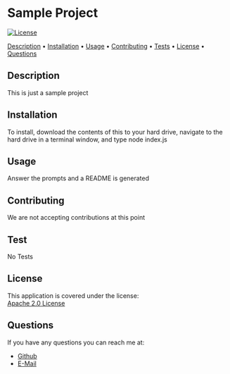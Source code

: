 # Sample Project
  
[![License](https://img.shields.io/badge/License-Apache_2.0-blue.svg)](https://opensource.org/licenses/Apache-2.0)
  
<a href="#description">Description</a> •
<a href="#installation">Installation</a> •
<a href="#usage">Usage</a> •
<a href="#contributing">Contributing</a> •
<a href="#tests">Tests</a> •
<a href="#license">License</a> •
<a href="#questions">Questions</a>

## Description
  
This is just a sample project
  
## Installation
  
To install, download the contents of this to your hard drive, navigate to the hard drive in a terminal window, and type node index.js
 
## Usage
  
Answer the prompts and a README is generated
 
## Contributing

We are not accepting contributions at this point

## Test

No Tests
  
## License
  
This application is covered under the license:         
[Apache 2.0 License](https://opensource.org/licenses/Apache-2.0)

## Questions

If you have any questions you can reach me at:        
- [Github](https://github.com/GeminiAd)
- [E-Mail](poop@poop.com)
